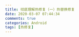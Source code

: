 ```yaml
---
title: 彻底理解热修复（一）热替换修复 
date: 2020-03-07 07:44:34
comments: true
categories: Android
tags: [热修复]
---
```



  
